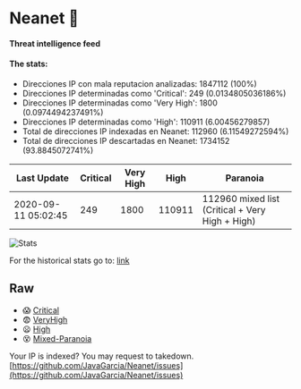 # Neanet :hocho:
#### Threat intelligence feed
#### The stats:

- Direcciones IP con mala reputacion analizadas: 1847112 (100%)
- Direcciones IP determinadas como 'Critical':  249 (0.0134805036186%)
- Direcciones IP determinadas como 'Very High':  1800 (0.0974494237491%)
- Direcciones IP determinadas como 'High':  110911 (6.00456279857)
- Total de direcciones IP indexadas en Neanet:  112960 (6.11549272594%)
- Total de direcciones IP descartadas en Neanet:  1734152 (93.8845072741%)

| Last Update | Critical | Very High | High | Paranoia |
| --- | --- | --- | --- | --- |
| 2020-09-11 05:02:45 | 249 | 1800 | 110911 | 112960 mixed list (Critical + Very High + High)|

![Stats](https://docs.google.com/spreadsheets/d/e/2PACX-1vSnaNMIXVabIpDJjufMlzH7poXnshF3mgd8Is1g9ytUEzVsP5my4Trn8f-xkoLLQ38xpL3HtmUexLo6/pubchart?oid=501124687&format=image)

For the historical stats go to: [link](/stats.csv)
## Raw
- :scream: [Critical](https://raw.githubusercontent.com/JavaGarcia/Neanet/master/blacklists/neanet_critical.txt)
- :fearful: [VeryHigh](https://raw.githubusercontent.com/JavaGarcia/Neanet/master/blacklists/neanet_veryHigh.txtt)
- :frowning: [High](https://raw.githubusercontent.com/JavaGarcia/Neanet/master/blacklists/neanet_high.txt)
- :dizzy_face: [Mixed-Paranoia](https://raw.githubusercontent.com/JavaGarcia/Neanet/master/blacklists/neanet_all.txt)


Your IP is indexed? You may request to takedown. [https://github.com/JavaGarcia/Neanet/issues](https://github.com/JavaGarcia/Neanet/issues)






























































































































































































































































































































































































































































































































































































































































































































